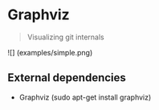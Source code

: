 # Graphviz

>  Visualizing git internals

![] (examples/simple.png)

## External dependencies
 * Graphviz (sudo apt-get install graphviz)
